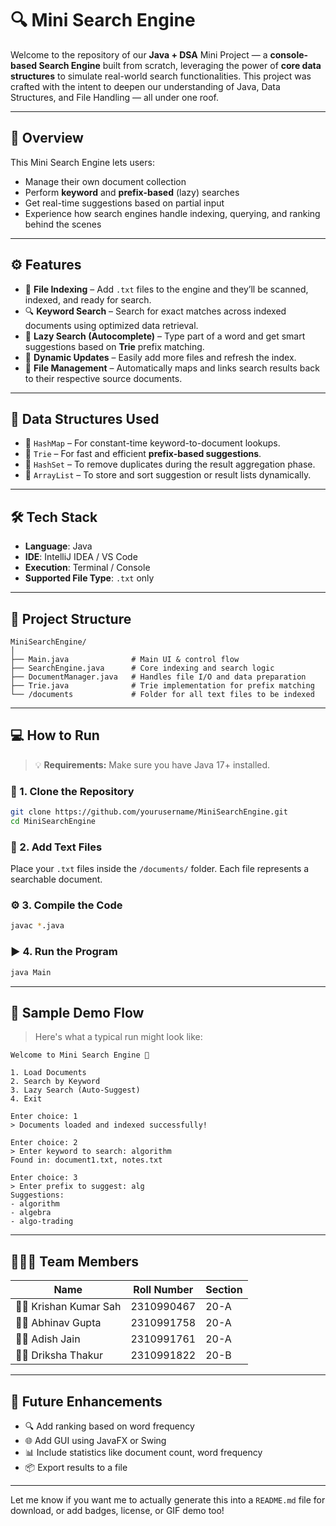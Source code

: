 

# 🔍 Mini Search Engine

Welcome to the repository of our **Java + DSA** Mini Project — a **console-based Search Engine** built from scratch, leveraging the power of **core data structures** to simulate real-world search functionalities. This project was crafted with the intent to deepen our understanding of Java, Data Structures, and File Handling — all under one roof.

---

## 🚀 Overview

This Mini Search Engine lets users:

* Manage their own document collection
* Perform **keyword** and **prefix-based** (lazy) searches
* Get real-time suggestions based on partial input
* Experience how search engines handle indexing, querying, and ranking behind the scenes

---

## ⚙️ Features

* 📝 **File Indexing** – Add `.txt` files to the engine and they’ll be scanned, indexed, and ready for search.
* 🔍 **Keyword Search** – Search for exact matches across indexed documents using optimized data retrieval.
* 🧠 **Lazy Search (Autocomplete)** – Type part of a word and get smart suggestions based on **Trie** prefix matching.
* 🔁 **Dynamic Updates** – Easily add more files and refresh the index.
* 📄 **File Management** – Automatically maps and links search results back to their respective source documents.

---

## 🧩 Data Structures Used

* 🔹 `HashMap` – For constant-time keyword-to-document lookups.
* 🔹 `Trie` – For fast and efficient **prefix-based suggestions**.
* 🔹 `HashSet` – To remove duplicates during the result aggregation phase.
* 🔹 `ArrayList` – To store and sort suggestion or result lists dynamically.

---

## 🛠️ Tech Stack

* **Language**: Java
* **IDE**: IntelliJ IDEA / VS Code
* **Execution**: Terminal / Console
* **Supported File Type**: `.txt` only

---

## 📂 Project Structure

```
MiniSearchEngine/
│
├── Main.java              # Main UI & control flow
├── SearchEngine.java      # Core indexing and search logic
├── DocumentManager.java   # Handles file I/O and data preparation
├── Trie.java              # Trie implementation for prefix matching
└── /documents             # Folder for all text files to be indexed
```

---

## 💻 How to Run

> 💡 **Requirements:** Make sure you have Java 17+ installed.

### 🔧 1. Clone the Repository

```bash
git clone https://github.com/yourusername/MiniSearchEngine.git
cd MiniSearchEngine
```

### 📁 2. Add Text Files

Place your `.txt` files inside the `/documents/` folder. Each file represents a searchable document.

### ⚙️ 3. Compile the Code

```bash
javac *.java
```

### ▶️ 4. Run the Program

```bash
java Main
```

---

## 🧪 Sample Demo Flow

> Here's what a typical run might look like:

```text
Welcome to Mini Search Engine 🚀

1. Load Documents
2. Search by Keyword
3. Lazy Search (Auto-Suggest)
4. Exit

Enter choice: 1
> Documents loaded and indexed successfully!

Enter choice: 2
> Enter keyword to search: algorithm
Found in: document1.txt, notes.txt

Enter choice: 3
> Enter prefix to suggest: alg
Suggestions:
- algorithm
- algebra
- algo-trading
```

---

## 🧑‍🤝‍🧑 Team Members

| Name                    | Roll Number | Section |
| ----------------------- | ----------- | ------- |
| 👨‍💻 Krishan Kumar Sah | 2310990467  | 20-A    |
| 👨‍💻 Abhinav Gupta     | 2310991758  | 20-A    |
| 👨‍💻 Adish Jain        | 2310991761  | 20-A    |
| 👩‍💻 Driksha Thakur    | 2310991822  | 20-B    |

---

## 📌 Future Enhancements

* 🔍 Add ranking based on word frequency
* 🌐 Add GUI using JavaFX or Swing
* 📊 Include statistics like document count, word frequency
* 📦 Export results to a file

---

Let me know if you want me to actually generate this into a `README.md` file for download, or add badges, license, or GIF demo too!
